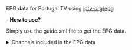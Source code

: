 EPG data for Portugal TV using [iptv-org/epg](https://github.com/iptv-org/epg)

**- How to use?**

Simply use the guide.xml file to get the EPG data.

<details>

<summary>Channels included in the EPG data</summary>

- Rai Italia
- Canal 180
- BNT World
- Caça e Pesca
- TPA Notícias
- TVE 24h
- BTV1 HD
- STV Notícias
- Sport TV NBA
- Canal Galeria
- ELEVEN EXTRA 1
- ELEVEN EXTRA 2
- ELEVEN EXTRA 3
- ELEVEN EXTRA 4
- Unifé TV
- OneToro TV
- New Brasil
- Dizi
- 1+1
- 24Kitchen HD
- Afro Music Channel
- Al Jazeera
- AMC HD
- AMC Break HD
- AMC Crime
- AMC Crime HD
- ARTE
- ARTV
- AXN HD
- AXN Movies HD
- AXN White HD
- Baby TV
- Biggs
- Bloomberg
- BVN
- Canal 11 HD
- Canal Hollywood HD
- Canal NOS HD
- Canal Panda HD
- Canal Q
- Cartoon Network HD
- Casa e Cozinha HD
- CCTV 4
- CGTN
- CMTV HD
- CNBC
- CNN
- CNN Portugal HD
- Cubavisión Internacional
- Discovery Channel
- Discovery HD
- Disney Channel HD
- Disney Junior HD
- DOGTV
- DW (Alemão)
- DW
- E! Entertainment HD
- ELEVEN SPORTS 1
- ELEVEN SPORTS 2
- ELEVEN SPORTS 3
- ELEVEN SPORTS 4
- ELEVEN SPORTS 5
- ELEVEN SPORTS 6
- Euronews
- Eurosport 1 HD
- Eurosport 2
- Eurosport 2 HD
- FTV
- FTV HD
- Fight Network HD
- Food Network HD
- STAR Channel
- STAR Comedy
- STAR Crime
- STAR Life
- STAR Movies
- France 24 (I)
- France 24 (F)
- Fuel TV HD
- TV Galicia
- Globo News
- Globo HD
- Canal História
- Canal História HD
- Horse TV
- ID Investigation Discovery
- KBS World HD
- Kuriakos TV
- Localvisão TV HD
- M6
- MCM Pop
- MCM Top
- Mezzo
- Mezzo Live HD
- Motorvision HD
- MTV 00s
- MTV Portugal HD
- MTV Live
- MyZen TV
- National Geographic HD
- National Geographic WILD HD
- Nautical Channel
- NHK World TV
- Nickelodeon
- Nick Jr.
- NOS Studios HD
- ODISSEIA HD
- Panda KIDS
- PFC
- Phoenix CNE
- Phoenix Infonews
- Porto Canal HD
- Record News
- Record TV HD
- Russia Today
- RTL
- Super RTL
- RTP 1 HD
- RTP 2 HD
- RTP 3 HD
- RTP Açores
- RTP África
- RTP Madeira
- RTP Memória
- RTR Planeta
- SIC HD
- SIC Caras HD
- SIC K HD
- SIC Mulher HD
- SIC Notícias HD
- SIC Radical HD
- Sky News
- SET Asia
- MAX
- S+ HD
- Sporting TV HD
- SPORT TV1 HD
- SPORT TV2 HD
- SPORT TV3 HD
- SPORT TV4 HD
- SPORT TV5 HD
- Sport TV 6 HD
- SPORT TV+ HD
- Stingray iConcerts HD
- Syfy HD
- TCV Internacional
- TeleSUR
- TLC
- Trace Toca
- Trace Urban HD
- Travel Channel
- Travel Channel HD
- TV5 Monde
- Canção Nova
- TVCine ACTION HD
- TVCine EDITION HD
- TVCine EMOTION HD
- TVCine TOP HD
- TVEi
- TVI HD
- TVI Ficção HD
- TVI Reality HD
- TVR Internacional
- W-Sport
- ZAP Viva HD
- Zee TV


</details>

